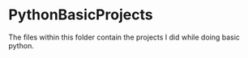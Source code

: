 # PythonBasicProjects
The files within this folder contain the projects I did while doing basic python.
